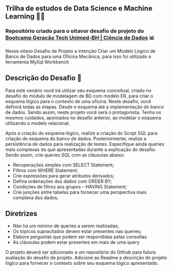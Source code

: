 ## Trilha de estudos de Data Science e Machine Learning :woman_technologist:

### Repositório criado para o oitavor desafio de projeto do [Bootcamp Geração Tech Unimed-BH | Ciência de Dados](https://web.dio.me/track/geracao-tech-unimed-bh-ciencia-de-dados/) :bar_chart:

Nesse oitavo Desafio de Projeto a intenção Criar um Modelo Lógico de Banco de Dados para uma Oficina Mecânica, para isso foi utilizado a ferramenta MySql Workbench


## Descrição do Desafio :punch:

Para este cenário você irá utilizar seu esquema conceitual, criado no  desafio do módulo de modelagem de BD com modelo ER, para criar o esquema lógico para o contexto de uma oficina. Neste desafio, você definirá  todas as etapas. Desde o esquema até a implementação do banco de dados.  Sendo assim, neste projeto você será o protagonista. Tenha os mesmos  cuidados, apontados no desafio anterior, ao modelar o esquema utilizando o modelo relacional.

Após a criação do esquema lógico, realize a criação do Script SQL para  criação do esquema do banco de dados. Posteriormente, realize a  persistência de dados para realização de testes. Especifique ainda  queries mais complexas do que apresentadas durante a explicação do  desafio. Sendo assim, crie queries SQL com as cláusulas abaixo:

- Recuperações simples com SELECT Statement;
- Filtros com WHERE Statement;
- Crie expressões para gerar atributos derivados;
- Defina ordenações dos dados com ORDER BY;
- Condições de filtros aos grupos – HAVING Statement;
- Crie junções entre tabelas para fornecer uma perspectiva mais complexa dos dados;

## **Diretrizes**

- Não há um mínimo de queries a serem realizadas;
- Os tópicos supracitados devem estar presentes nas queries;
- Elabore perguntas que podem ser respondidas pelas consultas
- As cláusulas podem estar presentes em mais de uma query

O projeto deverá ser adicionado a um repositório do Github para futura  avaliação do desafio de projeto. Adicione ao Readme a descrição do  projeto lógico para fornecer o contexto sobre seu esquema lógico  apresentado.